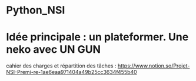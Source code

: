 # Python_NSI
Idée principale : un plateformer.
Une neko avec UN GUN
=======

cahier des charges et répartition des tâches : 
https://www.notion.so/Projet-NSI-Premi-re-1ae6eaa971404a49b25cc3634f455b40